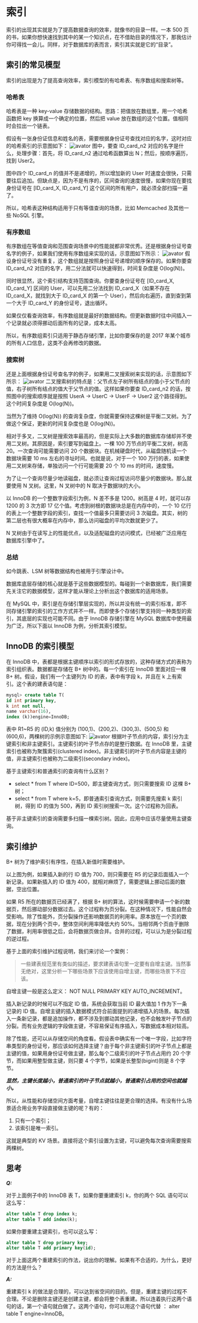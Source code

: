 # 索引
索引的出现其实就是为了提高数据查询的效率，就像书的目录一样。一本 500 页的书，如果你想快速找到其中的某一个知识点，在不借助目录的情况下，那我估计你可得找一会儿。同样，对于数据库的表而言，索引其实就是它的“目录”。
## 索引的常见模型
索引的出现是为了提高查询效率，索引模型的有哈希表、有序数组和搜索树等。
### 哈希表
哈希表是一种 key-value 存储数据的结构。思路：把值放在数组里，用一个哈希函数把 key 换算成一个确定的位置，然后把 value 放在数组的这个位置。值相同时会拉出一个链表。

假设有一张身份证信息和姓名的表，需要根据身份证号查找对应的名字，这时对应的哈希索引的示意图如下：
![avator](../img/哈希表示意图.png)
图中，要查 ID_card_n2 对应的名字是什么，处理步骤：首先，将 ID_card_n2 通过哈希函数算出 N；然后，按顺序遍历，找到 User2。

图中四个 ID_card_n 的值并不是递增的，所以增加新的 User 时速度会很快，只需要往后追加。但缺点是，因为不是有序的，区间查询的速度很慢，如果你现在要找身份证号在 [ID_card_X, ID_card_Y] 这个区间的所有用户，就必须全部扫描一遍了。

所以，哈希表这种结构适用于只有等值查询的场景，比如 Memcached 及其他一些 NoSQL 引擎。
### 有序数组
有序数组在等值查询和范围查询场景中的性能就都非常优秀。还是根据身份证号查名字的例子，如果我们使用有序数组来实现的话，示意图如下所示：
![avator](../img/有序数组.png)
假设身份证号没有重复，这个数组就是按照身份证号递增的顺序保存的。如果你要查 ID_card_n2 对应的名字，用二分法就可以快速得到，时间复杂度是 O(log(N))。

同时很显然，这个索引结构支持范围查询。你要查身份证号在 [ID_card_X, ID_card_Y] 区间的 User，可以先用二分法找到 ID_card_X（如果不存在 ID_card_X，就找到大于 ID_card_X 的第一个 User），然后向右遍历，直到查到第一个大于 ID_card_Y 的身份证号，退出循环。

如果仅仅看查询效率，有序数组就是最好的数据结构。但更新数据时往中间插入一个记录就必须得挪动后面所有的记录，成本太高。

所以，有序数组索引只适用于静态存储引擎，比如你要保存的是 2017 年某个城市的所有人口信息，这类不会再修改的数据。
### 搜索树
还是上面根据身份证号查名字的例子，如果用二叉搜索树来实现的话，示意图如下所示：
![avator](../img/二叉搜索树.png)
二叉搜索树的特点是：父节点左子树所有结点的值小于父节点的值，右子树所有结点的值大于父节点的值。这样如果你要查 ID_card_n2 的话，按照图中的搜索顺序就是按照 UserA -> UserC -> UserF -> User2 这个路径得到。这个时间复杂度是 O(log(N))。

当然为了维持 O(log(N)) 的查询复杂度，你就需要保持这棵树是平衡二叉树。为了做这个保证，更新的时间复杂度也是 O(log(N))。

相对于多叉，二叉树是搜索效率最高的，但是实际上大多数的数据库存储却并不使用二叉树。其原因是，索引要写到磁盘上。一棵 100 万节点的平衡二叉树，树高 20。一次查询可能需要访问 20 个数据块。在机械硬盘时代，从磁盘随机读一个数据块需要 10 ms 左右的寻址时间。也就是说，对于一个 100 万行的表，如果使用二叉树来存储，单独访问一个行可能需要 20 个 10 ms 的时间，速度慢。

为了让一个查询尽量少地读磁盘，就必须让查询过程访问尽量少的数据块。那么就要使用 N 叉树。这里，N 叉树中的 N 取决于数据块的大小。

以 InnoDB 的一个整数字段索引为例，N 差不多是 1200。树高是 4 时，就可以存 1200 的 3 次方即 17 亿个值。考虑到树根的数据块总是在内存中的，一个 10 亿行的表上一个整数字段的索引，查找一个值最多只需要访问 3 次磁盘。其实，树的第二层也有很大概率在内存中，那么访问磁盘的平均次数就更少了。

N 叉树由于在读写上的性能优点，以及适配磁盘的访问模式，已经被广泛应用在数据库引擎中了。
### 总结
如今跳表、LSM 树等数据结构也被用于引擎设计中。

数据库底层存储的核心就是基于这些数据模型的。每碰到一个新数据库，我们需要先关注它的数据模型，这样才能从理论上分析出这个数据库的适用场景。

在 MySQL 中，索引是在存储引擎层实现的，所以并没有统一的索引标准，即不同存储引擎的索引的工作方式并不一样。而即使多个存储引擎支持同一种类型的索引，其底层的实现也可能不同。由于 InnoDB 存储引擎在 MySQL 数据库中使用最为广泛，所以下面以 InnoDB 为例，分析其索引模型。
## InnoDB 的索引模型
在 InnoDB 中，表都是根据主键顺序以索引的形式存放的，这种存储方式的表称为索引组织表。数据都是存储在 B+ 树中的。每一个索引在 InnoDB 里面对应一棵 B+ 树。假设，我们有一个主键列为 ID 的表，表中有字段 k，并且在 k 上有索引。这个表的建表语句是：
```sql
mysql> create table T(
id int primary key, 
k int not null, 
name varchar(16),
index (k))engine=InnoDB;
```
表中 R1~R5 的 (ID,k) 值分别为 (100,1)、(200,2)、(300,3)、(500,5) 和 (600,6)，两棵树的示例示意图如下:
![avator](../img/InnoDB索引组织结构.png)
根据叶子节点的内容，索引分为主键索引和非主键索引。主键索引的叶子节点存的是整行数据。在 InnoDB 里，主键索引也被称为聚簇索引(clustered index)。非主键索引的叶子节点内容是主键的值，非主键索引也被称为二级索引(secondary index)。

基于主键索引和普通索引的查询有什么区别？
- select * from T where ID=500，即主键查询方式，则只需要搜索 ID 这棵 B+ 树；
- select * from T where k=5，即普通索引查询方式，则需要先搜索 k 索引树，得到 ID 的值为 500，再到 ID 索引树搜索一次。这个过程称为回表。

基于非主键索引的查询需要多扫描一棵索引树。因此，应用中应该尽量使用主键查询。
## 索引维护
B+ 树为了维护索引有序性，在插入新值时需要维护。

以上图为例，如果插入新的行 ID 值为 700，则只需要在 R5 的记录后面插入一个新记录。如果新插入的 ID 值为 400，就相对麻烦了，需要逻辑上挪动后面的数据，空出位置。

如果 R5 所在的数据页已经满了，根据 B+ 树的算法，这时候需要申请一个新的数据页，然后挪动部分数据过去。这个过程称为页分裂。在这种情况下，性能自然会受影响。除了性能外，页分裂操作还影响数据页的利用率。原本放在一个页的数据，现在分到两个页中，整体空间利用率降低大约 50%。当相邻两个页由于删除了数据，利用率很低之后，会将数据页做合并。合并的过程，可以认为是分裂过程的逆过程。

基于上面的索引维护过程说明，我们来讨论一个案例：
> 一些建表规范里有类似的描述，要求建表语句里一定要有自增主键。当然事无绝对，这里分析一下哪些场景下应该使用自增主键，而哪些场景下不应该。

自增主键一般是这么定义： NOT NULL PRIMARY KEY AUTO_INCREMENT。

插入新记录的时候可以不指定 ID 值，系统会获取当前 ID 最大值加 1 作为下一条记录的 ID 值。自增主键的插入数据模式符合前面提到的递增插入的场景。每次插入一条新记录，都是追加操作，都不涉及到挪动其他记录，也不会触发叶子节点的分裂。而有业务逻辑的字段做主键，不容易保证有序插入，写数据成本相对较高。

除了性能，还可以从存储空间的角度看。假设表中确实有一个唯一字段，比如字符串类型的身份证号，那应该如何选择主键？由于每个非主键索引的叶子节点上都是主键的值，如果用身份证号做主键，那么每个二级索引的叶子节点占用约 20 个字节，而如果用整型做主键，则只要 4 个字节，如果是长整型(bigint)则是 8 个字节。

***显然，主键长度越小，普通索引的叶子节点就越小，普通索引占用的空间也就越小。***

所以，从性能和存储空间方面考量，自增主键往往是更合理的选择。有没有什么场景适合用业务字段直接做主键的呢？有的：
1. 只有一个索引；
2. 该索引是唯一索引。

这就是典型的 KV 场景。直接将这个索引设置为主键，可以避免每次查询需要搜索两棵树。
## 思考
***Q:***

对于上面例子中的 InnoDB 表 T，如果你要重建索引 k，你的两个 SQL 语句可以这么写：
```sql
alter table T drop index k;
alter table T add index(k);
```
如果你要重建主键索引，也可以这么写：
```sql
alter table T drop primary key;
alter table T add primary key(id);
```
对于上面这两个重建索引的作法，说出你的理解。如果有不合适的，为什么，更好的方法是什么？

***A:***

重建索引 k 的做法是合理的，可以达到省空间的目的。但是，重建主键的过程不合理。不论是删除主键还是创建主键，都会将整个表重建。所以连着执行这两个语句的话，第一个语句就白做了。这两个语句，你可以用这个语句代替 ： alter table T engine=InnoDB。